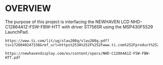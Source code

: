 # OVERVIEW 
The purpose of this project is interfacing the NEWHAVEN LCD NHD-C12864A1Z-FSW-FBW-HTT 
with driver ST7565R using the MSP430F5529 LaunchPad.

````
https://www.ti.com/lit/ug/slau208q/slau208q.pdf?ts=1726040247338&ref_url=https%253A%252F%252Fwww.ti.com%252Fproduct%252FMSP430F5310
````
````
https://newhavendisplay.com/es/content/specs/NHD-C12864A1Z-FSW-FBW-HTT.pdf
````

